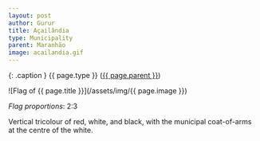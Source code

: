 ```yaml
---
layout: post
author: Gurur
title: Açailândia
type: Municipality
parent: Maranhão
image: acailandia.gif
---
```

{: .caption }
{{ page.type }} ([{{ page.parent }}](/2019/04/02/maranhao.html))

![Flag of {{ page.title }}](/assets/img/{{ page.image }})

*Flag proportions*: 2:3

Vertical tricolour of red, white, and black, with the municipal coat-of-arms at the centre of the white.